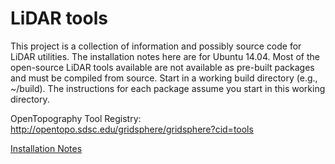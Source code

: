 # LiDAR tools

This project is a collection of information and possibly source code for LiDAR utilities. The installation notes here are for Ubuntu 14.04.  Most of the open-source LiDAR tools available are not available as pre-built packages and must be compiled from source.  Start in a working build directory (e.g., ~/build). The instructions for each package assume you start in this working directory.


OpenTopography Tool Registry: http://opentopo.sdsc.edu/gridsphere/gridsphere?cid=tools

[Installation Notes](lidar/src/master/INSTALL.md)

